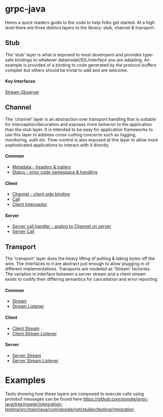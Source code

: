 grpc-java
=========

Heres a quick readers guide to the code to help folks get started. At a high level there are three distinct layers
to the library: stub, channel & transport. 

## Stub

The 'stub'  layer is what is exposed to most developers and provides type-safe bindings to whatever 
datamodel/IDL/interface you are adapting. An example is provided of a binding to code generated by the protocol-buffers compiler but others should be trivial to add and are welcome.

#### Key Interfaces

[Stream Observer](https://github.com/google/grpc-java/blob/master/stub/src/main/java/com/google/net/stubby/stub/StreamObserver.java)


## Channel

The 'channel' layer is an abstraction over transport handling that is suitable for interception/decoration and exposes more behavior to the application than the stub layer. It is intended to be easy for application frameworks to use this layer to address cross-cutting concerns such as logging, monitoring, auth etc. Flow-control is also exposed at this layer to allow more sophisticated applications to interact with it directly.

#### Common

* [Metadata - headers & trailers](https://github.com/google/grpc-java/blob/master/core/src/main/java/com/google/net/stubby/Metadata.java)
* [Status - error code namespace & handling](https://github.com/google/grpc-java/blob/master/core/src/main/java/com/google/net/stubby/Status.java)

#### Client
* [Channel - client side binding](https://github.com/google/grpc-java/blob/master/core/src/main/java/com/google/net/stubby/Channel.java)
* [Call](https://github.com/google/grpc-java/blob/master/core/src/main/java/com/google/net/stubby/Call.java)
* [Client Interceptor](https://github.com/google/grpc-java/blob/master/core/src/main/java/com/google/net/stubby/ClientInterceptor.java)

#### Server
* [Server call handler - analog to Channel on server](https://github.com/google/grpc-java/blob/master/core/src/main/java/com/google/net/stubby/ServerCallHandler.java)
* [Server Call](https://github.com/google/grpc-java/blob/master/core/src/main/java/com/google/net/stubby/ServerCall.java)


## Transport

The 'transport' layer does the heavy lifting of putting & taking bytes off the wire. The interfaces to it are abstract just enough to allow plugging in of different implementations. Transports are modeled as 'Stream' factories. The variation in interface between a server stream and a client stream exists to codify their differing semantics for cancellation and error reporting.

#### Common

* [Stream](https://github.com/google/grpc-java/blob/master/core/src/main/java/com/google/net/stubby/transport/Stream.java)
* [Stream Listener](https://github.com/google/grpc-java/blob/master/core/src/main/java/com/google/net/stubby/transport/StreamListener.java)

#### Client

* [Client Stream](https://github.com/google/grpc-java/blob/master/core/src/main/java/com/google/net/stubby/transport/ClientStream.java)
* [Client Stream Listener](https://github.com/google/grpc-java/blob/master/core/src/main/java/com/google/net/stubby/transport/ClientStreamListener.java)

#### Server

* [Server Stream](https://github.com/google/grpc-java/blob/master/core/src/main/java/com/google/net/stubby/transport/ServerStream.java)
* [Server Stream Listener](https://github.com/google/grpc-java/blob/master/core/src/main/java/com/google/net/stubby/transport/ServerStreamListener.java)


# Examples

Tests showing how these layers are composed to execute calls using protobuf messages can be found here https://github.com/google/grpc-java/tree/master/integration-testing/src/main/java/com/google/net/stubby/testing/integration
